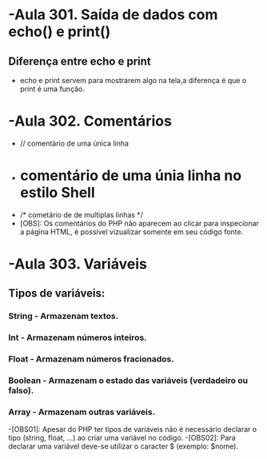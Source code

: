 # -Aula 301. Saída de dados com echo() e print()
## Diferença entre echo e print
- echo e print servem para mostrarem algo na tela,a diferença é que o print é uma função.

# -Aula 302. Comentários
- // comentário de uma única linha
- # comentário de uma únia linha no estilo Shell
- /* cometário de de multiplas linhas */
- [OBS]: Os comentários do PHP não aparecem ao clicar para inspecionar a página HTML, é possível vizualizar somente em seu código fonte.

# -Aula 303. Variáveis
## Tipos de variáveis:

### String - Armazenam textos.
### Int - Armazenam números inteiros.
### Float - Armazenam números fracionados.
### Boolean - Armazenam o estado das variáveis (verdadeiro ou falso).
### Array - Armazenam outras variáveis.
-[OBS01]: Apesar do PHP ter tipos de variáveis não é necessário declarar o tipo (string, float, ...) ao criar uma variável no código.
-[OBS02]: Para declarar uma variável deve-se utilizar o caracter $ (exemplo: $nome).

